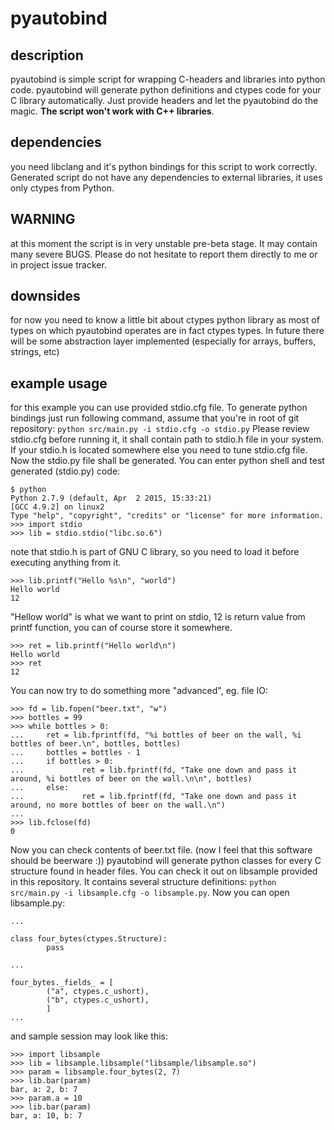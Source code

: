 # pyautobind

## description
pyautobind is simple script for wrapping C-headers and libraries into python code. pyautobind will generate python definitions and ctypes code for your C library automatically. Just provide headers and let the pyautobind do the magic. **The script won't work with C++ libraries**.

## dependencies
you need libclang and it's python bindings for this script to work correctly. Generated script do not have any dependencies to external libraries, it uses only ctypes from Python.

## WARNING
at this moment the script is in very unstable pre-beta stage. It may contain many severe BUGS. Please do not hesitate to report them directly to me or in project issue tracker.

## downsides
for now you need to know a little bit about ctypes python library as most of types on which pyautobind operates are in fact ctypes types. In future there will be some abstraction layer implemented (especially for arrays, buffers, strings, etc)

## example usage
for this example you can use provided stdio.cfg file. To generate python bindings just run following command, assume that you're in root of git repository:
`python src/main.py -i stdio.cfg -o stdio.py`
Please review stdio.cfg before running it, it shall contain path to stdio.h file in your system. If your stdio.h is located somewhere else you need to tune stdio.cfg file. Now the stdio.py file shall be generated. You can enter python shell and test generated (stdio.py) code:
```
$ python
Python 2.7.9 (default, Apr  2 2015, 15:33:21) 
[GCC 4.9.2] on linux2
Type "help", "copyright", "credits" or "license" for more information.
>>> import stdio
>>> lib = stdio.stdio("libc.so.6")
```
note that stdio.h is part of GNU C library, so you need to load it before executing anything from it.
```
>>> lib.printf("Hello %s\n", "world")
Hello world
12
```
"Hellow world" is what we want to print on stdio, 12 is return value from printf function, you can of course store it somewhere.
```
>>> ret = lib.printf("Hello world\n")
Hello world
>>> ret
12
```
You can now try to do something more "advanced", eg. file IO:
```
>>> fd = lib.fopen("beer.txt", "w")
>>> bottles = 99
>>> while bottles > 0:
...     ret = lib.fprintf(fd, "%i bottles of beer on the wall, %i bottles of beer.\n", bottles, bottles)
...     bottles = bottles - 1
...     if bottles > 0:
...             ret = lib.fprintf(fd, "Take one down and pass it around, %i bottles of beer on the wall.\n\n", bottles)
...     else:
...             ret = lib.fprintf(fd, "Take one down and pass it around, no more bottles of beer on the wall.\n")
...
>>> lib.fclose(fd)
0
```
Now you can check contents of beer.txt file. (now I feel that this software should be beerware :)) pyautobind will generate python classes for every C structure found in header files. You can check it out on libsample provided in this repository. It contains several structure definitions: `python src/main.py -i libsample.cfg -o libsample.py`. Now you can open libsample.py:
```
...

class four_bytes(ctypes.Structure):                                                                              
        pass                                                                                                     

...                                                                                                    
                                                                                                                 
four_bytes._fields_ = [                                                                                          
        ("a", ctypes.c_ushort),                                                                                  
        ("b", ctypes.c_ushort),                                                                                  
        ]                                                                                                        
...
```
and sample session may look like this:
```
>>> import libsample
>>> lib = libsample.libsample("libsample/libsample.so")
>>> param = libsample.four_bytes(2, 7)
>>> lib.bar(param)
bar, a: 2, b: 7
>>> param.a = 10
>>> lib.bar(param)
bar, a: 10, b: 7
```
